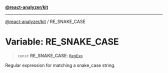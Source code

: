 [**@react-analyzer/kit**](../README.md)

***

[@react-analyzer/kit](../README.md) / RE\_SNAKE\_CASE

# Variable: RE\_SNAKE\_CASE

> `const` **RE\_SNAKE\_CASE**: [`RegExp`](https://developer.mozilla.org/docs/Web/JavaScript/Reference/Global_Objects/RegExp)

Regular expression for matching a snake_case string.
